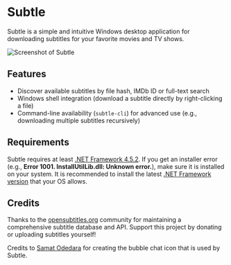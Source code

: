 # Subtle

Subtle is a simple and intuitive Windows desktop application for downloading subtitles for your favorite movies and TV shows.

![Screenshot of Subtle](https://raw.githubusercontent.com/tvdburgt/subtle/master/screenshots/pioneer.png)

## Features
- Discover available subtitles by file hash, IMDb ID or full-text search
- Windows shell integration (download a subtitle directly by right-clicking a file)
- Command-line availability (`subtle-cli`) for advanced use (e.g., downloading multiple subtitles recursively)

## Requirements
Subtle requires at least [.NET Framework 4.5.2](http://go.microsoft.com/fwlink/p/?LinkId=397706). If you get  an installer error (e.g., **Error 1001. InstallUtilLib.dll: Unknown error.**), make sure it is installed on your system. It is recommended to install the latest [.NET Framework version](https://msdn.microsoft.com/en-us/library/5a4x27ek%28v=vs.110%29.aspx) that your OS allows.

## Credits

Thanks to the [opensubtitles.org](http://www.opensubtitles.org) community for maintaining a comprehensive subtitle database and API. Support this project by donating or uploading subtitles yourself!

Credits to [Samat Odedara](https://www.iconfinder.com/samatodedara) for creating the bubble chat icon that is used by Subtle.